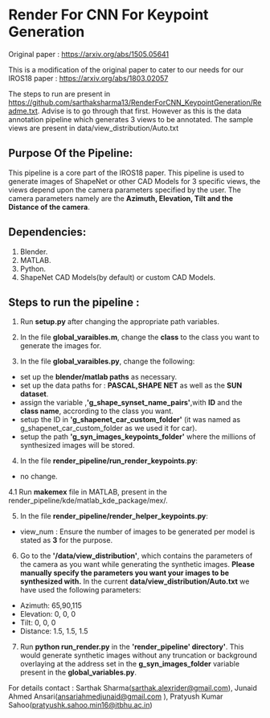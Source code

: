 # Render For CNN For Keypoint Generation


Original paper : https://arxiv.org/abs/1505.05641

This is a modification of the original paper to cater to our needs for our  IROS18 paper : https://arxiv.org/abs/1803.02057

The steps to run are present in https://github.com/sarthaksharma13/RenderForCNN_KeypointGeneration/Readme.txt. Advise is to go through that first. 
However as this is the data annotation pipeline which generates 3 views to be annotated. The sample views are present in data/view_distribution/Auto.txt
## Purpose Of the Pipeline:

This pipeline is a core part of the IROS18 paper. This pipeline is used to generate images of ShapeNet or other CAD Models for 3 specific views, the views depend upon the camera parameters specified by the user. The camera parameters namely are the **Azimuth, Elevation, Tilt and the Distance of the camera**. 

## Dependencies:

1. Blender.
2. MATLAB.
3. Python.
4. ShapeNet CAD Models(by default) or custom CAD Models.

## Steps to run the pipeline :

1. Run **setup.py** after changing the appropriate path variables.

2. In the file **global_varaibles.m**, change the **class** to the class you want to generate the images for.

3. In the file **global_varaibles.py**, change the following:
  - set up the **blender/matlab paths** as necessary.
  - set up the data paths for : **PASCAL,SHAPE NET** as well as the **SUN dataset**.
  - assign the variable ,**'g_shape_synset_name_pairs'**,with **ID** and the **class name**, accrording to the class you want.
  - setup the ID in **'g_shapenet_car_custom_folder'** (it was named as g_shapenet_car_custom_folder as we used it for car).
  - setup the path **'g_syn_images_keypoints_folder'** where the millions of synthesized images will be stored.
  
4. In the file **render_pipeline/run_render_keypoints.py**:
  - no change.

4.1 Run **makemex** file in MATLAB, present in the render_pipeline/kde/matlab_kde_package/mex/. 
  
5. In the file **render_pipeline/render_helper_keypoints.py**:
  - view_num : Ensure the number of images to be generated per model is stated as **3** for the purpose.

6. Go to the **'/data/view_distribution'**, which contains the parameters of the camera as you want while generating the synthetic images. **Please manually specify the parameters you want your images to be synthesized with.** In the current **data/view_distribution/Auto.txt** we have used the following parameters:
  - Azimuth: 65,90,115
  - Elevation: 0, 0, 0
  - Tilt: 0, 0, 0
  - Distance: 1.5, 1.5, 1.5
 
7. Run **python run_render.py** in the **'render_pipeline' directory'**. This would generate synthetic images without any truncation or background overlaying at the address set in the **g_syn_images_folder** variable present in the **global_variables.py**.


For details contact : Sarthak Sharma(sarthak.alexrider@gmail.com), Junaid Ahmed Ansari(ansariahmedjunaid@gmail.com ), Pratyush Kumar Sahoo(pratyushk.sahoo.min16@itbhu.ac.in)
